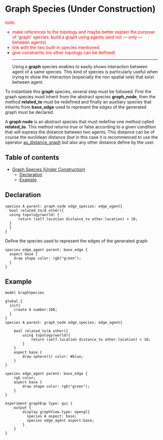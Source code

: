 
# Graph Species (Under Construction)
<font color='red'><i>todo</i>:<br>
<ul><li>make references to the topology and maybe better explain the purpose of 'graph' species: build a graph using agents (and not — only — between agents).<br>
</li><li>link with the two built-in species mentioned<br>
</li><li>give constraints (no other topology can be defined)<br>
</font>
<hr />
Using a <b>graph</b> species enables to easily shows interaction between agent of a same species. This kind of species is particularly useful when trying to show the interaction (especially the non spatial one) that exist between agent.</li></ul>

To instantiate this **graph** species, several step must be followed. First the graph species must inherit from the abstract species **graph\_node**, then the method **related\_to** must be redefined and finally an auxiliary species that inherits from **base\_edge** used to represent the edges of the generated graph must be declared.

A **graph node** is an abstract species that must redefine one method called **related\_to**. This method returns true or false according to a given condition that will express the distance between two agents. This distance can be of course the euclidean distance (but in this case it is recommenced to use the operator [as\_distance\_graph](G__OperatorsAK#as_distance_graph) but also any other distance define by the user.


## Table of contents 

* [Graph Species (Under Construction)](#graph-species-under-construction)
	* [Declaration](#declaration)
	* [Example](#example)




## Declaration

```
species A parent: graph_node edge_species: edge_agent{
  bool related_to(A other){
  using topology(world) {
      return (self.location distance_to other.location) < 10;
  }
  }
}
```

Define the species used to represent the edges of the generated graph
```
species edge_agent parent: base_edge {
  aspect base {
    draw shape color: rgb("green");
  }
}
```




## Example


```
model GraphSpecies

global {
  init{
    create A number:100;	
  }
}
species A parent: graph_node edge_species: edge_agent{

	bool related_to(A other){
		using topology(world){
			return (self.location distance_to other.location) < 10;
		}	
	}
	aspect base {
		draw sphere(1) color: #blue;
	}
}

species edge_agent parent: base_edge {
	rgb color;
	aspect base {
		draw shape color: rgb("green");
	}
}

experiment graphExp type: gui {
	output {
		display graphView type: opengl{
		  species A aspect: base;
		  species edge_agent aspect:base;
		}
	}
}
```